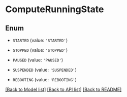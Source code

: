 # ComputeRunningState


## Enum

* `STARTED` (value: `'STARTED'`)

* `STOPPED` (value: `'STOPPED'`)

* `PAUSED` (value: `'PAUSED'`)

* `SUSPENDED` (value: `'SUSPENDED'`)

* `REBOOTING` (value: `'REBOOTING'`)

[[Back to Model list]](../README.md#documentation-for-models) [[Back to API list]](../README.md#documentation-for-api-endpoints) [[Back to README]](../README.md)


